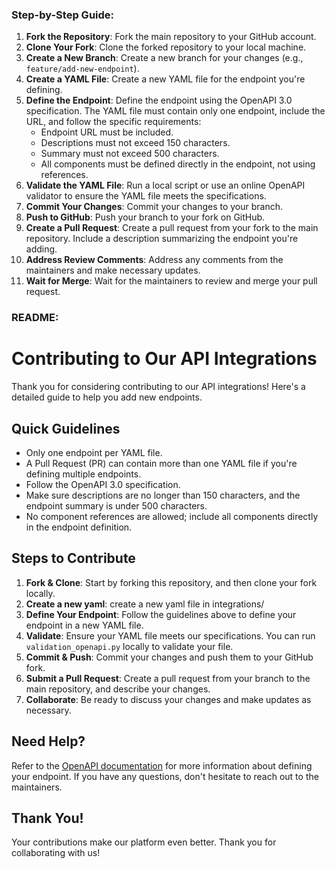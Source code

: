 ### Step-by-Step Guide:
1. **Fork the Repository**: Fork the main repository to your GitHub account.
2. **Clone Your Fork**: Clone the forked repository to your local machine.
3. **Create a New Branch**: Create a new branch for your changes (e.g., `feature/add-new-endpoint`).
4. **Create a YAML File**: Create a new YAML file for the endpoint you're defining.
5. **Define the Endpoint**: Define the endpoint using the OpenAPI 3.0 specification. The YAML file must contain only one endpoint, include the URL, and follow the specific requirements:
   - Endpoint URL must be included.
   - Descriptions must not exceed 150 characters.
   - Summary must not exceed 500 characters.
   - All components must be defined directly in the endpoint, not using references.
6. **Validate the YAML File**: Run a local script or use an online OpenAPI validator to ensure the YAML file meets the specifications.
7. **Commit Your Changes**: Commit your changes to your branch.
8. **Push to GitHub**: Push your branch to your fork on GitHub.
9. **Create a Pull Request**: Create a pull request from your fork to the main repository. Include a description summarizing the endpoint you're adding.
10. **Address Review Comments**: Address any comments from the maintainers and make necessary updates.
11. **Wait for Merge**: Wait for the maintainers to review and merge your pull request.

### README:

# Contributing to Our API Integrations

Thank you for considering contributing to our API integrations! Here's a detailed guide to help you add new endpoints.

## Quick Guidelines
- Only one endpoint per YAML file.
- A Pull Request (PR) can contain more than one YAML file if you're defining multiple endpoints.
- Follow the OpenAPI 3.0 specification.
- Make sure descriptions are no longer than 150 characters, and the endpoint summary is under 500 characters.
- No component references are allowed; include all components directly in the endpoint definition.

## Steps to Contribute
1. **Fork & Clone**: Start by forking this repository, and then clone your fork locally.
2. **Create a new yaml**: create a new yaml file in integrations/
3. **Define Your Endpoint**: Follow the guidelines above to define your endpoint in a new YAML file.
4. **Validate**: Ensure your YAML file meets our specifications. You can run `validation_openapi.py` locally to validate your file.
5. **Commit & Push**: Commit your changes and push them to your GitHub fork.
6. **Submit a Pull Request**: Create a pull request from your branch to the main repository, and describe your changes.
7. **Collaborate**: Be ready to discuss your changes and make updates as necessary.

## Need Help?
Refer to the [OpenAPI documentation](https://swagger.io/docs/specification/about/) for more information about defining your endpoint. If you have any questions, don't hesitate to reach out to the maintainers.

## Thank You!
Your contributions make our platform even better. Thank you for collaborating with us!
